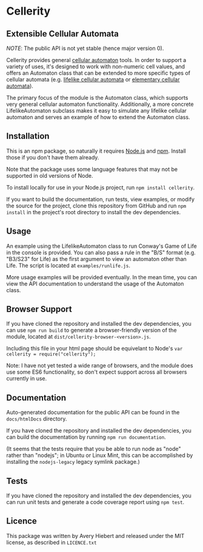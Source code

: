 # Cellerity
## Extensible Cellular Automata
*NOTE*: The public API is not yet stable (hence major version 0).

Cellerity provides general 
[cellular automaton](https://en.wikipedia.org/wiki/Cellular_automaton) 
tools.  In order to support a variety of uses, it's 
designed to work with non-numeric cell values, and offers an Automaton 
class that can be extended to more specific types of cellular automata 
(e.g. [lifelike cellular automata](https://en.wikipedia.org/wiki/Life-like_cellular_automaton) 
or [elementary cellular automata](https://en.wikipedia.org/wiki/Elementary_cellular_automaton)).

The primary focus of the module is the Automaton class, which supports
very general cellular automaton functionality.  Additionally, a more
concrete LifelikeAutomaton subclass makes it easy to simulate any
lifelike cellular automaton and serves an example of how to extend
the Automaton class.

## Installation
This is an npm package, so naturally it requires 
[Node.js](https://nodejs.org/en/download/) 
and [npm](https://www.npmjs.com/get-npm).
Install those if you don't have them already.

Note that the package uses some language features that may not 
be supported in old versions of Node.

To install locally for use in your Node.js project, run 
`npm install cellerity`.

If you want to build the documentation, run tests, view examples, 
or modify the source for the project, clone this repository from 
GitHub and run `npm install` in the project's root directory to
install the dev dependencies.

## Usage
An example using the LifelikeAutomaton class to run Conway's Game of Life
in the console is provided.  You can also pass a rule in the "B/S" format
(e.g. "B3/S23" for Life) as the first argument to view an automaton other than
Life.  The script is located at `examples/runlife.js`. 

More usage examples will be provided eventually.  In the mean time, you can
view the API documentation to understand the usage of the Automaton
class.

## Browser Support
If you have cloned the repository and installed the dev dependencies,
you can use `npm run build` to generate a browser-friendly version of the
module, located at `dist/cellerity-browser-<version>.js`.

Including this file in your html page should be equivelant 
to Node's `var cellerity = require("cellerity");`

Note: I have not yet tested a wide range of browsers, and the module does use
some ES6 functionality, so don't expect support across all browsers currently
in use.

## Documentation
Auto-generated documentation for the public API can be found in 
the `docs/htmlDocs` directory.

If you have cloned the repository and installed the dev dependencies, 
you can build the documentation by running `npm run documentation`.

(It seems that the tests require that you be able to run node as "node"
rather than "nodejs"; in Ubuntu or Linux Mint, this can be accomplished by
installing the `nodejs-legacy` legacy symlink package.)

## Tests
If you have cloned the repository and installed the dev dependencies, 
you can run unit tests and generate a code coverage report using `npm test`.

## Licence
This package was written by Avery Hiebert and released under the 
MIT license, as described in `LICENCE.txt`
